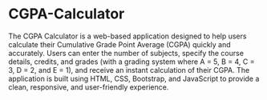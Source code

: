 # CGPA-Calculator
 The CGPA Calculator is a web-based application designed to help users calculate their Cumulative Grade Point Average (CGPA) quickly and accurately. Users can enter the number of subjects, specify the course details, credits, and grades (with a grading system where A = 5, B = 4, C = 3, D = 2, and E = 1), and receive an instant calculation of their CGPA. The application is built using HTML, CSS, Bootstrap, and JavaScript to provide a clean, responsive, and user-friendly experience.
